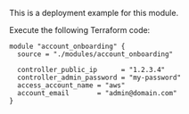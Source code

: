 This is a deployment example for this module.

Execute the following Terraform code:

```hcl
module "account_onboarding" {
  source = "./modules/account_onboarding"

  controller_public_ip      = "1.2.3.4"
  controller_admin_password = "my-password"
  access_account_name = "aws"
  account_email       = "admin@domain.com"
}
```